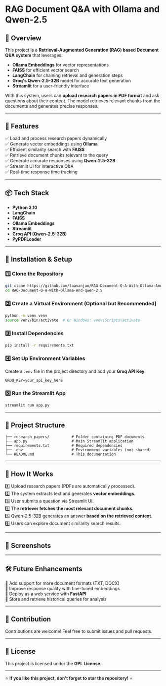 # RAG Document Q&A with Ollama and Qwen-2.5

## 📌 Overview

This project is a **Retrieval-Augmented Generation (RAG) based Document Q&A system** that leverages:

- **Ollama Embeddings** for vector representations
- **FAISS** for efficient vector search
- **LangChain** for chaining retrieval and generation steps
- **Groq's Qwen-2.5-32B** model for accurate text generation
- **Streamlit** for a user-friendly interface

With this system, users can **upload research papers in PDF format** and ask questions about their content. The model retrieves relevant chunks from the documents and generates precise responses.

---

## 🚀 Features

✅ Load and process research papers dynamically\
✅ Generate vector embeddings using **Ollama**\
✅ Efficient similarity search with **FAISS**\
✅ Retrieve document chunks relevant to the query\
✅ Generate accurate responses using **Qwen-2.5-32B**\
✅ Streamlit UI for interactive Q&A\
✅ Real-time response time tracking

---

## 📦 Tech Stack

- **Python 3.10**
- **LangChain**
- **FAISS**
- **Ollama Embeddings**
- **Streamlit**
- **Groq API (Qwen-2.5-32B)**
- **PyPDFLoader**

---

## 🔧 Installation & Setup

### 1️⃣ Clone the Repository

```bash
git clone https://github.com/laavanjan/RAG-Document-Q-A-With-Ollama-And-qwen-2.5.git
cd RAG-Document-Q-A-With-Ollama-And-qwen-2.5
```

### 2️⃣ Create a Virtual Environment (Optional but Recommended)

```bash
python -m venv venv
source venv/bin/activate  # On Windows: venv\Scripts\activate
```

### 3️⃣ Install Dependencies

```bash
pip install -r requirements.txt
```

### 4️⃣ Set Up Environment Variables

Create a `.env` file in the project directory and add your **Groq API Key**:

```env
GROQ_KEY=your_api_key_here
```

### 5️⃣ Run the Streamlit App

```bash
streamlit run app.py
```

---

## 📂 Project Structure

```
├── research_papers/          # Folder containing PDF documents
├── app.py                    # Main Streamlit application
├── requirements.txt          # Required dependencies
├── .env                      # Environment variables (not shared)
└── README.md                 # This documentation
```

---

## 🎯 How It Works

1️⃣ Upload research papers (PDFs are automatically processed).\
2️⃣ The system extracts text and generates **vector embeddings**.\
3️⃣ User submits a question via Streamlit UI.\
4️⃣ The **retriever fetches the most relevant document chunks**.\
5️⃣ Qwen-2.5-32B generates an answer **based on the retrieved context**.\
6️⃣ Users can explore document similarity search results.

---

## 📸 Screenshots



---

## 🛠 Future Enhancements

🔹 Add support for more document formats (TXT, DOCX)\
🔹 Improve response quality with fine-tuned embeddings\
🔹 Deploy as a web service with **FastAPI**\
🔹 Store and retrieve historical queries for analysis

---

## 🤝 Contribution

Contributions are welcome! Feel free to submit issues and pull requests.

---

## 📜 License

This project is licensed under the **GPL License**.

---

⭐ **If you like this project, don't forget to star the repository!** ⭐

